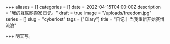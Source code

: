 +++
aliases = []
categories = []
date = 2022-04-15T04:00:00Z
description = "我的互联网搬家日记。"
draft = true
image = "/uploads/freedom.jpg"
series = []
slug = "cyberlost"
tags = ["Diary"]
title = "日记｜当我重新开始赛博流浪"

+++
明天写。